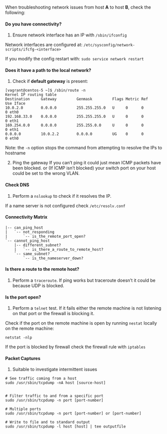 
When troubleshooting network issues from host **A** to host **B**, check the following:

#### Do you have connectivity? ####

1. Ensure network interface has an IP with `/sbin/ifconfig`

Network interfaces are configured at:
`/etc/sysconfig/network-scripts/ifcfg-<interface>`

If you modify the config restart with:
`sudo service network restart`



#### Does it have a path to the local network?  ####

1. Check if **default gateway** is present:

```
[vagrant@centos-5 ~]$ /sbin/route -n
Kernel IP routing table
Destination     Gateway         Genmask         Flags Metric Ref    Use Iface
10.0.2.0        0.0.0.0         255.255.255.0   U     0      0        0 eth0
192.168.33.0    0.0.0.0         255.255.255.0   U     0      0        0 eth1
169.254.0.0     0.0.0.0         255.255.0.0     U     0      0        0 eth1
0.0.0.0         10.0.2.2        0.0.0.0         UG    0      0        0 eth0
```

Note: the `-n` option stops the command from attempting to resolve the IPs to hostname

2. Ping the gateway 
If you can’t ping it could just mean ICMP packets have been blocked.
or (If ICMP isn’t blocked) your switch port  on your host could be set to the wrong VLAN.


#### Check DNS ####

1. Perform a `nslookup` to check if it resolves the IP.

If a name server is not configured check `/etc/resolv.conf`


#### Connectivity Matrix ####

```
|-- can_ping_host
|   `-- not_responding
|       `-- is_the_remote_port_open?
`-- cannot_ping_host
    |-- different_subnet?
    |   `-- is_there_a_route_to_remote_host?
    `-- same_subnet?
        `-- is_the_nameserver_down?
```

#### Is there a route to the remote host?  ####

1. Perform a `traceroute`. If ping works but traceroute doesn’t it could be because UDP is blocked.  

#### Is the port open? ####

1. Perform a `telnet` test. If it fails either the remote machine is not listening on that port or the firewall is blocking it.

Check if the port on the remote machine is open by running `nestat` locally on the remote machine:

`netstat -nlp`

If the port is blocked by firewall check the firewall rule with `iptables`


#### Packet Captures ####

1. Suitable to investigate intermittent issues

```
# See traffic coming from a host
sudo /usr/sbin/tcpdump -nA host [source-host]


# Filter traffic to and from a specific port
sudo /usr/sbin/tcpdump -n port [port-number]

# Multiple ports
sudo /usr/sbin/tcpdump -n port [port-number] or [port-number]

# Write to file and to standard output
sudo /usr/sbin/tcpdump -l host [host] | tee outputfile

```



